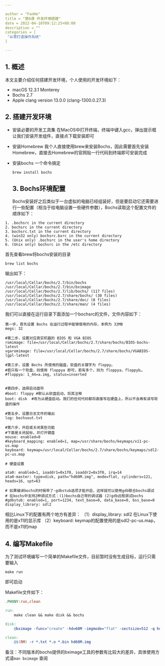 ```yaml
---

author = "FanHe"
title = "第0课 开发环境搭建"
date = 2022-04-18T09:12:25+08:00
description = ""
categories = [
 "从零打造操作系统"
]

---
```


## 1. 概述

本文主要介绍任何搭建开发环境，个人使用的开发环境如下：

- macOS 12.3.1 Monterey
- Bochs 2.7
- Apple clang version 13.0.0 (clang-1300.0.27.3)

## 2. 搭建开发环境

- 安装必要的开发工具集
  在MacOS中打开终端，终端中键入gcc，弹出提示框让我们安装开发组件，直接点下载安装即可

- 安装Homebrew
  我个人直接使用brew来安装Bochs，因此需要首先安装Homebrew，直接去Homebrew的官网贴一行代码到终端即可安装完成

- 安装bochs
  一个命令搞定
  
  ```
  brew install bochs
  ```
  
  ## 3. Bochs环境配置
  
  Bochs安装好之后类似于一台虚拟的电脑已经组装好，但是要启动它还需要进行一些配置（相当于给电脑设置一些硬件参数），Bochs读取这个配置文件的顺序如下：

```
1. .bochsrc in the current directory
2. bochsrc in the current directory
3. bochsrc.txt in the current directory
4. (win32 only) bochsrc.bxrc in the current directory
5. (Unix only) .bochsrc in the user's home directory
6. (Unix only) bochsrc in the /etc directory
```

首先查看brew将bochs安装的目录

```
brew list bochs
```

输出如下：

```
/usr/local/Cellar/bochs/2.7/bin/bochs
/usr/local/Cellar/bochs/2.7/bin/bximage
/usr/local/Cellar/bochs/2.7/lib/bochs/ (117 files)
/usr/local/Cellar/bochs/2.7/share/bochs/ (30 files)
/usr/local/Cellar/bochs/2.7/share/doc/ (8 files)
/usr/local/Cellar/bochs/2.7/share/man/ (4 files)
```

我们可以直接在运行目录下面添加一个bochsrc的文件，文件内容如下：

```
第一步，首先设置 Bochs 在运行过程中能够使用的内存，本例为 32MB
megs: 32

#第二步，设置对应真实机器的 BIOS 和 VGA BIOS
romimage: file=/usr/local/Cellar/bochs/2.7/share/bochs/BIOS-bochs-latest
vgaromimage: file=/usr/local/Cellar/bochs/2.7/share/bochs/VGABIOS-lgpl-latest

#第三步，设置 Bochs 所使用的磁盘，软盘的关键字为 floppy。 
#若只有一个软盘，则使用 floppya 即可，若有多个，则为 floppya，floppyb… 
#floppya: 1_44=a.img, status=inserted


#第四步，选择启动盘符
#boot: floppy #默认从软盘启动，将其注释 
boot: disk  #改为从硬盘启动。我们的任何代码都将直接写在硬盘上，所以不会再有读写软盘的操作

#第五步，设置日志文件的输出
log: bochsout.txt

#第六步，开启或关闭某些功能
#下面是关闭鼠标，并打开键盘
mouse: enabled=0
#keyboard_mapping: enabled=1, map=/usr/share/bochs/keymaps/x11-pc-us.map
keyboard: keymap=/usr/local/Cellar/bochs/2.7/share/bochs/keymaps/sdl2-pc-us.map

# 硬盘设置

ata0: enabled=1, ioaddr1=0x1f0, ioaddr2=0x3f0, irq=14
ata0-master: type=disk, path="hd60M.img", mode=flat, cylinders=121, heads=16, spt=63

# 如果编译bochs的时候带了-gdbstub选项才能开启，这样就可以使用gdb联合bochs调试
# 在bochs中支持2种调试方式：(1)bochs自己带的调试器 (2)gdb远程调试bochs
#gdbstub: enabled=1, port=1234, text_base=0, data_base=0, bss_base=0
display_library: sdl2
```

相比Linux下的配置有两个地方有差异：
（1）display_library: sdl2  在Linux下使用的是x11的显示库
（2）keyboard: keymap的配置使用的是sdl2-pc-us.map，而不是x11的map

## 4. 编写Makefile

为了测试环境编写一个简单的Makefile文件，目前暂时没有生成目标，运行只需要输入

```
make run
```

即可启动

Makefile文件如下：

```makefile
.PHONY:run,clean

run:
    make clean && make disk && bochs

disk:
    @bximage -func="create" -hd=60M -imgmode="flat" -sectsize=512 -q hd60M.img

clean:
    @$(RM) -r *.txt *.o *.bin hd60M.img
```

备注：不同版本的bochs提供的bximage工具的参数有比较大的差异，具体使用方式请`man bximage` 查阅

